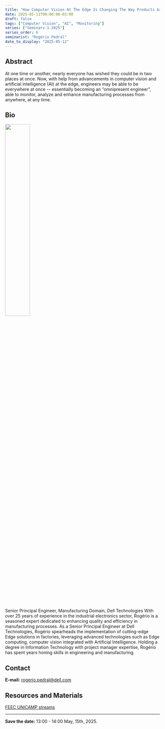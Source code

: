 ```yaml
---
title: "How Computer Vision At The Edge Is Changing The Way Products Are Made"
date: 2025-05-11T00:00:00-03:00
draft: false
tags: ["Computer Vision", "AI", "Monitoring"]
series: ["Seminars-1-2025"]
series_order: 6
seminarist: "Rogério Pedral"
date_to_display: "2025-05-12"
---
```


## Abstract
At one time or another, nearly everyone has wished they could be in two places at once. Now, with help from advancements in computer vision and artificial intelligence (AI) at the edge, engineers may be able to be everywhere at once -- essentially becoming an “omnipresent engineer”, able to monitor, analyze and enhance manufacturing processes from anywhere, at any time.


## Bio

<img alt="" src="/seminars/seminars-1-2025/6/rogerio_pedral.png" style="width: 40%; height: 160x;">

Senior Principal Engineer, Manufacturing Domain, Dell Technologies With over 25 years of experience in the industrial electronics sector, Rogério is a seasoned expert dedicated to enhancing quality and efficiency in manufacturing processes. As a Senior Principal Engineer at Dell Technologies, Rogério spearheads the implementation of cutting-edge Edge solutions in factories, leveraging advanced technologies such as Edge computing, computer vision integrated with Artificial Intelligence. Holding a degree in Information Technology with project manager expertise, Rogério has spent years honing skills in engineering and manufacturing.



## Contact
**E-mail:** rogerio.pedral@dell.com


## Resources and Materials

[FEEC UNICAMP streams](https://www.youtube.com/@feec-unicamp/streams)

<!--
<iframe width="560" height="315" src="https://www.youtube.com/embed/lMptr7rmdco" title="YouTube video player" frameborder="0" allow="accelerometer; autoplay; clipboard-write; encrypted-media; gyroscope; picture-in-picture; web-share" allowfullscreen></iframe>
-->

---

**Save the date:**  13:00 - 14:00 May, 15th, 2025. 
